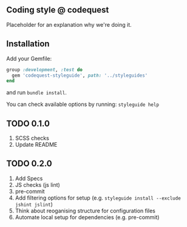 Coding style @ codequest
---

Placeholder for an explanation why we're doing it.

Installation
---
Add your Gemfile:
```ruby
group :development, :test do
  gem 'codequest-styleguide', path: '../styleguides'
end
```
and run `bundle install`.

You can check available options by running: `styleguide help`

TODO 0.1.0
---
1. SCSS checks
2. Update README

TODO 0.2.0
---
1. Add Specs
2. JS checks (js lint)
3. pre-commit
4. Add filtering options for setup (e.g. `styleguide install --exclude jshint jslint`)
5. Think about reoganising structure for configuration files
6. Automate local setup for dependencies (e.g. pre-commit)
